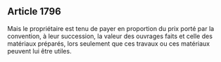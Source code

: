 Article 1796
----
Mais le propriétaire est tenu de payer en proportion du prix porté par la
convention, à leur succession, la valeur des ouvrages faits et celle des
matériaux préparés, lors seulement que ces travaux ou ces matériaux peuvent lui
être utiles.
